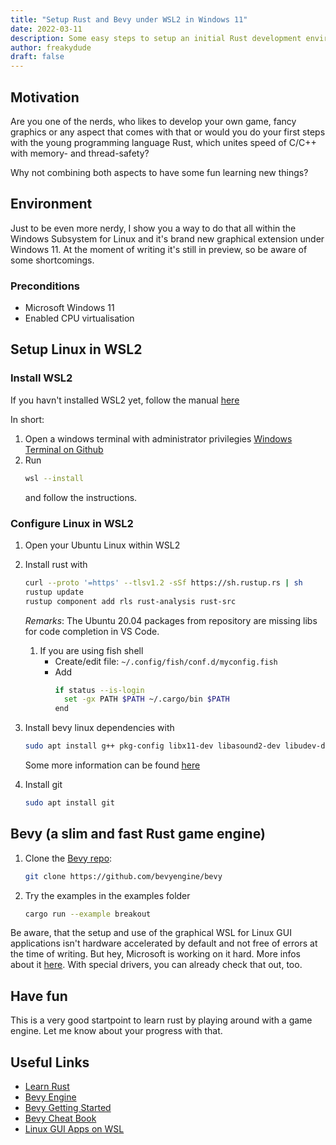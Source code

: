 ```yaml
---
title: "Setup Rust and Bevy under WSL2 in Windows 11"
date: 2022-03-11
description: Some easy steps to setup an initial Rust development environment in Windows 11 WSL2/Ubuntu Linux together with the needed libraries to compile and run all of the Bevy examples. All that is running within the brand new preview of the graphical WSL implementation. 
author: freakydude
draft: false
---
```


## Motivation

Are you one of the nerds, who likes to develop your own game, fancy graphics or any aspect that comes with that or would you do your first steps with the young programming language Rust, which unites speed of C/C++ with memory- and thread-safety?

Why not combining both aspects to have some fun learning new things?

## Environment
Just to be even more nerdy, I show you a way to do that all within the Windows Subsystem for Linux and it's brand new graphical extension under Windows 11. At the moment of writing it's still in preview, so be aware of some shortcomings.

### Preconditions
- Microsoft Windows 11
- Enabled CPU virtualisation

## Setup Linux in WSL2

### Install WSL2

If you havn't installed WSL2 yet, follow the manual [here](https://docs.microsoft.com/en-us/windows/wsl/install)

In short:
1. Open a windows terminal with administrator privilegies [Windows Terminal on Github](https://github.com/microsoft/terminal)
1. Run
   ```sh 
   wsl --install
   ```    
   and follow the instructions.

### Configure Linux in WSL2

1. Open your Ubuntu Linux within WSL2

1. Install rust with 
   ```sh
   curl --proto '=https' --tlsv1.2 -sSf https://sh.rustup.rs | sh 
   rustup update
   rustup component add rls rust-analysis rust-src
   ```

   *Remarks*: The Ubuntu 20.04 packages from repository are missing libs for code completion in VS Code.

   1. If you are using fish shell
      - Create/edit file: `~/.config/fish/conf.d/myconfig.fish`
      - Add 
        ```sh
        if status --is-login
          set -gx PATH $PATH ~/.cargo/bin $PATH
        end
        ```

1. Install bevy linux dependencies with 
   ```sh
   sudo apt install g++ pkg-config libx11-dev libasound2-dev libudev-dev libwayland-dev libxkbcommon-dev mesa-vulkan-drivers
   ``` 
   Some more information can be found [here](https://github.com/bevyengine/bevy/blob/main/docs/linux_dependencies.md)

1. Install git 
   ```sh
   sudo apt install git
   ```

## Bevy (a slim and fast Rust game engine)

1. Clone the [Bevy repo](https://github.com/bevyengine/bevy):
   ```sh 
   git clone https://github.com/bevyengine/bevy
   ```

2. Try the examples in the examples folder
   ```sh
   cargo run --example breakout
   ```

Be aware, that the setup and use of the graphical WSL for Linux GUI applications isn't hardware accelerated by default and not free of errors at the time of writing. But hey, Microsoft is working on it hard. More infos about it [here](https://docs.microsoft.com/en-us/windows/wsl/tutorials/gui-apps). With special drivers, you can already check that out, too.

## Have fun

This is a very good startpoint to learn rust by playing around with a game engine. Let me know about your progress with that.

## Useful Links
- [Learn Rust](https://www.rust-lang.org/learn)
- [Bevy Engine](https://bevyengine.org/)
- [Bevy Getting Started](https://bevyengine.org/learn/book/getting-started/)
- [Bevy Cheat Book](https://bevy-cheatbook.github.io/)
- [Linux GUI Apps on WSL](https://docs.microsoft.com/en-us/windows/wsl/tutorials/gui-apps)